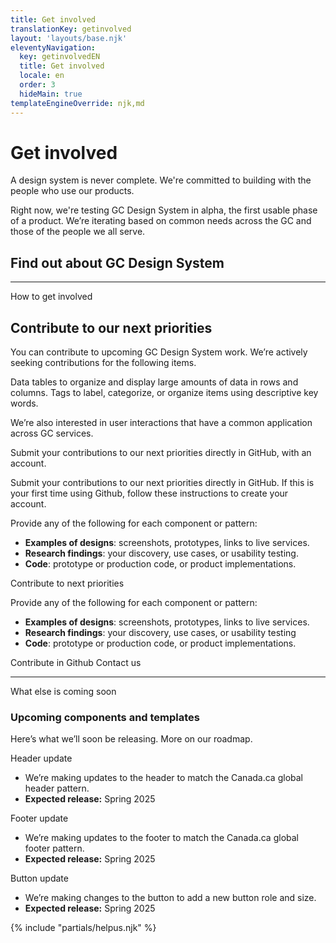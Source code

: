 ```yaml
---
title: Get involved
translationKey: getinvolved
layout: 'layouts/base.njk'
eleventyNavigation:
  key: getinvolvedEN
  title: Get involved
  locale: en
  order: 3
  hideMain: true
templateEngineOverride: njk,md
---
```


# Get involved

A design system is never complete. We're committed to building with the people who use our products.

Right now, we're testing GC Design System in alpha, the first usable phase of a product. We’re iterating based on common needs across the GC and those of the people we all serve.

## Find out about GC Design System

<div class="d-grid lg:grid-cols-3 mb-400 gap-400">
  <gcds-card
    card-title="Subscribe to newsletter"
    href="{{ links.contact }}"
    description="Subscribe to our newsletter to get GC Design System updates, release communications, and special events."
  ></gcds-card>
  <gcds-card
    card-title="Attend a demo"
    href="{{ links.registerDemo }}"
    description="Get an intro to prototyping and developing web experiences using the design system, followed by a Q&A."
  ></gcds-card>
</div>

<hr/>

<gcds-heading tag="h2" margin-top="225">How to get involved</gcds-heading>

## Contribute to our next priorities

You can contribute to upcoming GC Design System work. We’re actively seeking contributions for the following items.

Data tables to organize and display large amounts of data in rows and columns.
Tags to label, categorize, or organize items using descriptive key words.

We’re also interested in user interactions that have a common application across GC services.

Submit your contributions to our next priorities directly in GitHub, with an account.

Submit your contributions to our next priorities directly in GitHub. If this is your first time using Github, follow these <gcds-link href="{{ links.githubGetStarted }}" external>instructions</gcds-link> to create your account.

Provide any of the following for each component or pattern:

- **Examples of designs**: screenshots, prototypes, links to live services.
- **Research findings**: your discovery, use cases, or usability testing.
- **Code**: prototype or production code, or product implementations.

<gcds-link href="{{ links.githubCompsPriority }}" external>Contribute to next priorities</gcds-link>

Provide any of the following for each component or pattern:

- **Examples of designs**: screenshots, prototypes, links to live services.
- **Research findings**: your discovery, use cases, or usability testing
- **Code**: prototype or production code, or product implementations.

<gcds-button button-role="secondary" type="link" href="{{ links.githubCompsPriority }}" external>Contribute in Github</gcds-button>
<gcds-button button-role="secondary" type="link" href="{{ links.contact }}" external>Contact us</gcds-button>

<hr />

<gcds-heading tag="h2" margin-top="225">What else is coming soon</gcds-heading>

### Upcoming components and templates

Here’s what we’ll soon be releasing. More on our <gcds-link href="{{ links.roadmap }}">roadmap</gcds-link>.

<div>
  <gcds-heading tag="h4" margin-bottom="0">Header update</gcds-heading>
  <ul class="mb-300">
    <li>We’re making updates to the header to match the Canada.ca global header pattern.</li>
    <li><strong>Expected release:</strong> Spring 2025</li>
  </ul>
</div>

<div>
  <gcds-heading tag="h4" margin-bottom="0">Footer update</gcds-heading>
  <ul class="mb-300">
    <li>We’re making updates to the footer to match the Canada.ca global footer pattern.</li>
    <li><strong>Expected release:</strong> Spring 2025</li>
  </ul>
</div>

<div>
  <gcds-heading tag="h4" margin-bottom="0">Button update</gcds-heading>
  <ul class="mb-300">
    <li>We’re making changes to the button to add a new button role and size.</li>
    <li><strong>Expected release:</strong> Spring 2025</li>
  </ul>
</div>

{% include "partials/helpus.njk" %}
